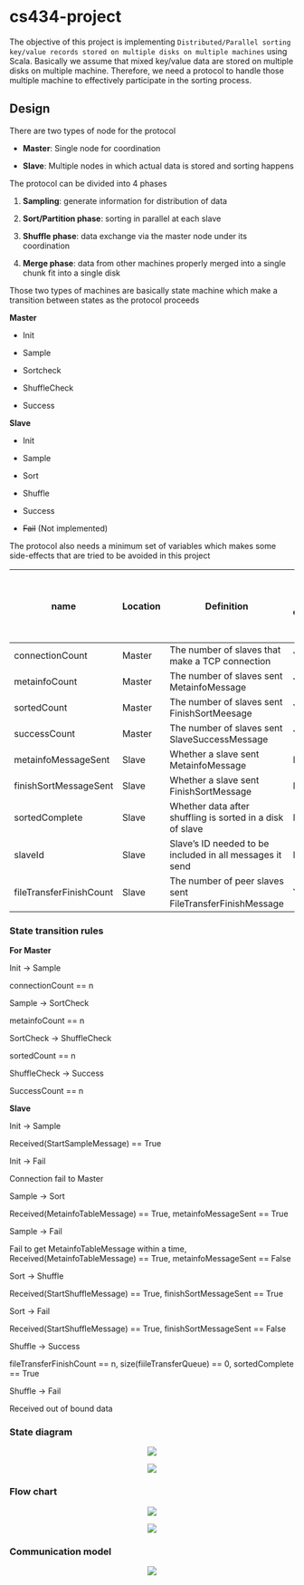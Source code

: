 

# cs434-project

The objective of this project is implementing `Distributed/Parallel sorting key/value records stored on multiple disks on multiple machines` using Scala. Basically we assume that mixed key/value data are stored on multiple disks on multiple machine. Therefore, we need a protocol to handle those multiple machine to effectively participate in the sorting process.

## Design

There are two types of node for the protocol

* __Master__: Single node for coordination

* __Slave__: Multiple nodes in which actual data is stored and sorting happens

The protocol can be divided into 4 phases

1. __Sampling__: generate information for distribution of data

2. __Sort/Partition phase__: sorting in parallel at each slave

3. __Shuffle phase__: data exchange via the master node under its coordination

4. __Merge phase__: data from other machines properly merged into a single chunk fit into a single disk

Those two types of machines are basically state machine which make a transition between states as the protocol proceeds

__Master__

* Init

* Sample

* Sortcheck

* ShuffleCheck

* Success

__Slave__

* Init

* Sample

* Sort

* Shuffle

* Success

* ~~Fail~~ (Not implemented)

The protocol also needs a minimum set of variables which makes some side-effects that are tried to be avoided in this project

| **name** | **Location** | **Definition** | **Critical reason (atomic operations are needed**) |
| - | - | - | - |
| connectionCount         | Master       | The number of slaves that make a  TCP connection           | Yes                                                        |
| metainfoCount           | Master       | The number of slaves sent MetainfoMessage                  | Yes                                                        |
| sortedCount             | Master       | The number of slaves sent FinishSortMeesage                | Yes                                                        |
| successCount            | Master       | The number of slaves sent SlaveSuccessMessage              | Yes                                                        |
| metainfoMessageSent     | Slave        | Whether a slave sent MetainfoMessage                       | No                                                         |
| finishSortMessageSent   | Slave        | Whether a slave sent FinishSortMessage                     | No                                                         |
| sortedComplete          | Slave        | Whether data after shuffling is sorted in a disk of  slave | No                                                         |
| slaveId                 | Slave        | Slave’s ID needed to be included in all messages  it send  | No                                                         |
| fileTransferFinishCount | Slave        | The number of peer slaves sent FileTransferFinishMessage   | Yes                                                        |

### State transition rules

__For Master__

Init -> Sample

connectionCount == n

Sample -> SortCheck

metainfoCount == n

SortCheck -> ShuffleCheck

sortedCount == n

ShuffleCheck -> Success

SuccessCount == n

__Slave__

Init -> Sample

Received(StartSampleMessage) == True

Init -> Fail

Connection fail to Master

Sample -> Sort

Received(MetainfoTableMessage) == True, metainfoMessageSent == True

Sample -> Fail

Fail to get MetainfoTableMessage within a time, Received(MetainfoTableMessage) == True, metainfoMessageSent == False

Sort -> Shuffle

Received(StartShuffleMessage) == True, finishSortMessageSent == True

Sort -> Fail

Received(StartShuffleMessage) == True, finishSortMessageSent == False

Shuffle -> Success

fileTransferFinishCount == n, size(fiileTransferQueue) == 0, sortedComplete == True

Shuffle -> Fail

Received out of bound data

### State diagram

<p align="center">
<img src="sdm.png" />
</p>

<p align="center">
<img src="sds.png" />
</p>

### Flow chart

<p align="center">
<img src="fc.png" /></p>

<p align="center">
<img src="fcc.png" /></p>

### Communication model

<p align="center">
<img src="cm.png" /></p>




